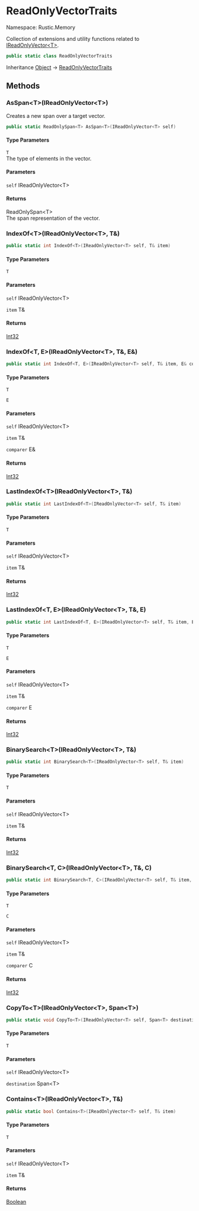 # ReadOnlyVectorTraits

Namespace: Rustic.Memory

Collection of extensions and utility functions related to [IReadOnlyVector&lt;T&gt;](./rustic.memory.ireadonlyvector-1.md).

```csharp
public static class ReadOnlyVectorTraits
```

Inheritance [Object](https://docs.microsoft.com/en-us/dotnet/api/system.object) → [ReadOnlyVectorTraits](./rustic.memory.readonlyvectortraits.md)

## Methods

### **AsSpan&lt;T&gt;(IReadOnlyVector&lt;T&gt;)**

Creates a new span over a target vector.

```csharp
public static ReadOnlySpan<T> AsSpan<T>(IReadOnlyVector<T> self)
```

#### Type Parameters

`T`<br>
The type of elements in the vector.

#### Parameters

`self` IReadOnlyVector&lt;T&gt;<br>

#### Returns

ReadOnlySpan&lt;T&gt;<br>
The span representation of the vector.

### **IndexOf&lt;T&gt;(IReadOnlyVector&lt;T&gt;, T&)**

```csharp
public static int IndexOf<T>(IReadOnlyVector<T> self, T& item)
```

#### Type Parameters

`T`<br>

#### Parameters

`self` IReadOnlyVector&lt;T&gt;<br>

`item` T&<br>

#### Returns

[Int32](https://docs.microsoft.com/en-us/dotnet/api/system.int32)<br>

### **IndexOf&lt;T, E&gt;(IReadOnlyVector&lt;T&gt;, T&, E&)**

```csharp
public static int IndexOf<T, E>(IReadOnlyVector<T> self, T& item, E& comparer)
```

#### Type Parameters

`T`<br>

`E`<br>

#### Parameters

`self` IReadOnlyVector&lt;T&gt;<br>

`item` T&<br>

`comparer` E&<br>

#### Returns

[Int32](https://docs.microsoft.com/en-us/dotnet/api/system.int32)<br>

### **LastIndexOf&lt;T&gt;(IReadOnlyVector&lt;T&gt;, T&)**

```csharp
public static int LastIndexOf<T>(IReadOnlyVector<T> self, T& item)
```

#### Type Parameters

`T`<br>

#### Parameters

`self` IReadOnlyVector&lt;T&gt;<br>

`item` T&<br>

#### Returns

[Int32](https://docs.microsoft.com/en-us/dotnet/api/system.int32)<br>

### **LastIndexOf&lt;T, E&gt;(IReadOnlyVector&lt;T&gt;, T&, E)**

```csharp
public static int LastIndexOf<T, E>(IReadOnlyVector<T> self, T& item, E comparer)
```

#### Type Parameters

`T`<br>

`E`<br>

#### Parameters

`self` IReadOnlyVector&lt;T&gt;<br>

`item` T&<br>

`comparer` E<br>

#### Returns

[Int32](https://docs.microsoft.com/en-us/dotnet/api/system.int32)<br>

### **BinarySearch&lt;T&gt;(IReadOnlyVector&lt;T&gt;, T&)**

```csharp
public static int BinarySearch<T>(IReadOnlyVector<T> self, T& item)
```

#### Type Parameters

`T`<br>

#### Parameters

`self` IReadOnlyVector&lt;T&gt;<br>

`item` T&<br>

#### Returns

[Int32](https://docs.microsoft.com/en-us/dotnet/api/system.int32)<br>

### **BinarySearch&lt;T, C&gt;(IReadOnlyVector&lt;T&gt;, T&, C)**

```csharp
public static int BinarySearch<T, C>(IReadOnlyVector<T> self, T& item, C comparer)
```

#### Type Parameters

`T`<br>

`C`<br>

#### Parameters

`self` IReadOnlyVector&lt;T&gt;<br>

`item` T&<br>

`comparer` C<br>

#### Returns

[Int32](https://docs.microsoft.com/en-us/dotnet/api/system.int32)<br>

### **CopyTo&lt;T&gt;(IReadOnlyVector&lt;T&gt;, Span&lt;T&gt;)**

```csharp
public static void CopyTo<T>(IReadOnlyVector<T> self, Span<T> destination)
```

#### Type Parameters

`T`<br>

#### Parameters

`self` IReadOnlyVector&lt;T&gt;<br>

`destination` Span&lt;T&gt;<br>

### **Contains&lt;T&gt;(IReadOnlyVector&lt;T&gt;, T&)**

```csharp
public static bool Contains<T>(IReadOnlyVector<T> self, T& item)
```

#### Type Parameters

`T`<br>

#### Parameters

`self` IReadOnlyVector&lt;T&gt;<br>

`item` T&<br>

#### Returns

[Boolean](https://docs.microsoft.com/en-us/dotnet/api/system.boolean)<br>
